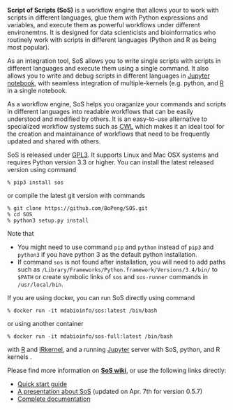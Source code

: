 **Script of Scripts (SoS)** is a workflow engine that allows your to work
with scripts in different languages, glue them with Python expressions and
variables, and execute them as powerful workflows under different
environemtns. It is designed for data scienticists and bioinformatics who
routinely work with scripts in different languages (Python and R as being
most popular).

As an integration tool, SoS allows you to write single scripts with scripts
in different languages and execute them using a single command. It also
allows you to write and debug scripts in different languages in [Jupyter
notebook](http://jupyter.org/), with seamless integration of
multiple-kernels (e.g. python, and
[R](https://github.com/IRkernel/IRkernel) in a single notebook.

As a workflow engine, SoS helps you oraganize your commands and scripts in 
different languages into readable workflows that can be easily understood
and modified by others. It is an easy-to-use alternative to specialized workflow
systems such as [CWL](http://common-workflow-language.github.io/draft-3/) which makes it
an ideal tool for the creation and maintainance of workflows that need to be frequently updated and shared with others.


SoS is released under [GPL3](http://www.gnu.org/licenses/gpl-3.0.en.html). It supports Linux and Mac OSX systems and requires Python version 3.3 or higher. You can install the latest released version using command

```
% pip3 install sos
```

or compile the latest git version with commands

```
% git clone https://github.com/BoPeng/SOS.git
% cd SOS
% python3 setup.py install
```

Note that

* You might need to use command `pip` and `python` instead of `pip3` and `python3` if you have python 3 as the default python installation.
* If command `sos` is not found after installation, you will need to add paths such as
`/Library/Frameworks/Python.framework/Versions/3.4/bin/` to `$PATH` or
create symbolic links of `sos` and `sos-runner` commands in
`/usr/local/bin`.

If you are using docker, you can run SoS directly using command

```
% docker run -it mdabioinfo/sos:latest /bin/bash
```
or using another container 

```
% docker run -it mdabioinfo/sos-full:latest /bin/bash
```
with [R](https://www.r-project.org/) and [IRkernel](https://github.com/IRkernel/IRkernel), and a running [Jupyter](http://jupyter.org/) server with SoS, python, and R kernels .


Please find more information on **[SoS
wiki](https://github.com/BoPeng/SOS/wiki)**, or use the following links
directly:

* [Quick start guide](https://github.com/BoPeng/SOS/wiki/Quick-Start)
* [A presentation about SoS](https://github.com/BoPeng/SOS/wiki/SoS_March2016.pdf) (updated on Apr. 7th for version 0.5.7)
* [Complete documentation](https://github.com/BoPeng/SOS/wiki/Documentation)
